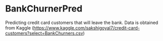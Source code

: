 # BankChurnerPred

Predicting credit card customers that will leave the bank. 
Data is obtained from Kaggle (https://www.kaggle.com/sakshigoyal7/credit-card-customers?select=BankChurners.csv)
